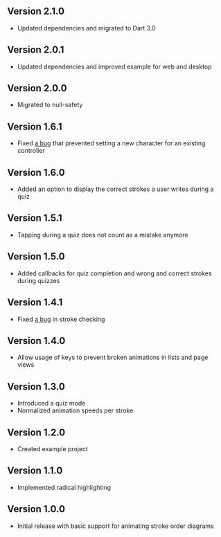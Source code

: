 ## Version 2.1.0

* Updated dependencies and migrated to Dart 3.0

## Version 2.0.1

* Updated dependencies and improved example for web and desktop

## Version 2.0.0

* Migrated to null-safety

## Version 1.6.1

* Fixed [a bug](https://github.com/Mr-Pepe/stroke-order-animator/issues/17) that prevented setting a new character for an existing controller

## Version 1.6.0

* Added an option to display the correct strokes a user writes during a quiz

## Version 1.5.1

* Tapping during a quiz does not count as a mistake anymore

## Version 1.5.0

* Added callbacks for quiz completion and wrong and correct strokes during quizzes

## Version 1.4.1

* Fixed [a bug](https://github.com/Mr-Pepe/stroke-order-animator/issues/7) in stroke checking

## Version 1.4.0

* Allow usage of keys to prevent broken animations in lists and page views


## Version 1.3.0

* Introduced a quiz mode
* Normalized animation speeds per stroke

## Version 1.2.0

* Created example project


## Version 1.1.0

* Implemented radical highlighting


## Version 1.0.0

* Initial release with basic support for animating stroke order diagrams